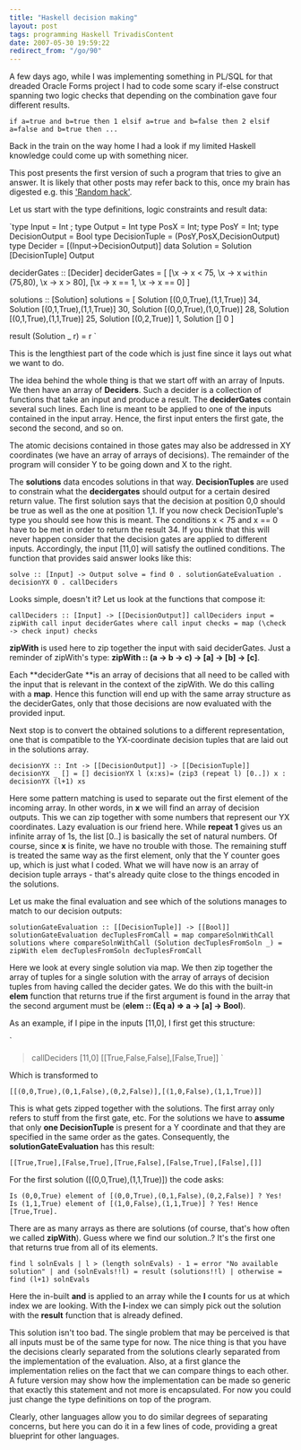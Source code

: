 ```yaml
---
title: "Haskell decision making"
layout: post
tags: programming Haskell TrivadisContent
date: 2007-05-30 19:59:22
redirect_from: "/go/90"
---
```


A few days ago, while I was implementing something in PL/SQL for that dreaded Oracle Forms project I had to code some scary if-else construct spanning two logic checks that depending on the combination gave four different results. 

`
if a=true and b=true then 1
elsif a=true and b=false then 2
elsif a=false and b=true then ... 
`

Back in the train on the way home I had a look if my limited Haskell knowledge could come up with something nicer.

This post presents the first version of such a program that tries to give an answer. It is likely that other posts may refer back to this, once my brain has digested e.g. this ['Random hack'](http://www.randomhacks.net/articles/2007/03/12/monads-in-15-minutes).

Let us start with the type definitions, logic constraints and result data:

`type Input = Int ; type Output = Int
type PosX = Int; type PosY = Int; type DecisionOutput = Bool
type DecisionTuple = (PosY,PosX,DecisionOutput)
type Decider = [(Input->DecisionOutput)]
data Solution = Solution [DecisionTuple] Output

deciderGates :: [Decider]
deciderGates = 
    [
        [\x -> x < 75, \x -> x `within` (75,80), \x -> x > 80],
        [\x -> x == 1, \x -> x == 0]
    ]

solutions :: [Solution]
solutions = [
        Solution [(0,0,True),(1,1,True)] 34,
        Solution [(0,1,True),(1,1,True)] 30,
        Solution [(0,0,True),(1,0,True)] 28,
        Solution [(0,1,True),(1,1,True)] 25,
        Solution [(0,2,True)] 1,
        Solution [] 0
    ]

result (Solution _ r) = r
`

This is the lengthiest part of the code which is just fine since it lays out what we want to do.

The idea behind the whole thing is that we start off with an array of Inputs. We then have an array of **Deciders**. Such a decider is a collection of functions that take an input and produce a result. The **deciderGates** contain several such lines. Each line is meant to be applied to one of the inputs contained in the input array. Hence, the first input enters the first gate, the second the second, and so on.

The atomic decisions contained in those gates may also be addressed in XY coordinates (we have an array of arrays of decisions). The remainder of the program will consider Y to be going down and X to the right.

The **solutions** data encodes solutions in that way. **DecisionTuples** are used to constrain what the **decidergates** should output for a certain desired return value. The first solution says that the decision at position 0,0 should be true as well as the one at position 1,1. If you now check DecisionTuple's type
you should see how this is meant. The conditions x < 75 and x == 0 have to be met in order to return the result 34. If you
think that this will never happen consider that the decision gates are applied to different inputs. Accordingly, the input [11,0] will satisfy the outlined conditions. The function that provides said answer looks like this:

`
solve :: [Input] -> Output
solve = find 0 . solutionGateEvaluation . decisionYX 0 . callDeciders
`

Looks simple, doesn't it? Let us look at the functions that compose it:

`
callDeciders :: [Input] -> [[DecisionOutput]]
callDeciders input = zipWith call input deciderGates
    where call input checks = map (\check -> check input) checks
`

**zipWith** is used here to zip together the input with said deciderGates. Just a reminder of zipWith's type: 
**zipWith :: (a -> b -> c) -> [a] -> [b] -> [c]**.

Each **deciderGate **is an array of decisions that all need to be called with the input that is relevant in the context of the zipWith. We do this calling with a **map**. Hence this function will end up with the same array structure as the deciderGates, only that those decisions are now evaluated with the provided input.

Next stop is to convert the obtained solutions to a different representation, one that is compatible to the YX-coordinate decision tuples that are laid out in the solutions array.

`
decisionYX :: Int -> [[DecisionOutput]] -> [[DecisionTuple]]
decisionYX _ [] = []
decisionYX l (x:xs)= (zip3 (repeat l) [0..]) x : decisionYX (l+1) xs
`

Here some pattern matching is used to separate out the first element of the incoming array. In other words, in **x** we will find an array of decision outputs. This we can zip together with some numbers that represent our YX coordinates. Lazy evaluation is our friend here. While **repeat 1** gives us an infinite array of 1s, the list [0..] is basically the set of natural numbers. Of course, since **x** is finite,
we have no trouble with those. The remaining stuff is treated the same way as the first element, only that the Y counter goes up, which is just what I coded. What we will have now is an array of decision tuple arrays - that's already quite close to the things encoded in the solutions.

Let us make the final evaluation and see which of the solutions manages to match to our decision outputs:

`
solutionGateEvaluation :: [[DecisionTuple]] -> [[Bool]]
solutionGateEvaluation decTuplesFromCall = map compareSolnWithCall solutions
    where compareSolnWithCall (Solution decTuplesFromSoln _) = 
        zipWith elem decTuplesFromSoln decTuplesFromCall
`

Here we look at every single solution via map. We then zip together the array of tuples for a single solution with the array of arrays of decision tuples from having called the decider gates. We do this with the built-in **elem** function that returns true if the first argument is found in the array that the second argument must be (**elem :: (Eq a) => a -> [a] -> Bool**).

As an example, if I pipe in the inputs [11,0], I first get this structure:

`
> callDeciders [11,0]
[[True,False,False],[False,True]]
`

Which is transformed to

`
[[(0,0,True),(0,1,False),(0,2,False)],[(1,0,False),(1,1,True)]]
`

This is what gets zipped together with the solutions. The first array only refers to stuff from the first gate, etc. For the solutions we have to **assume** that only **one DecisionTuple** is present for a Y coordinate and that they are specified in the same order as the gates. Consequently, the **solutionGateEvaluation** has this result:

`
[[True,True],[False,True],[True,False],[False,True],[False],[]]
`

For the first solution ([(0,0,True),(1,1,True)]) the code asks:

`
Is (0,0,True) element of [(0,0,True),(0,1,False),(0,2,False)] ? Yes!
Is (1,1,True) element of [(1,0,False),(1,1,True)] ? Yes!
Hence [True,True].
`

There are as many arrays as there are solutions (of course, that's how often we called **zipWith**). Guess where we find our solution..? It's the first one that returns true from all of its elements.

`
find l solnEvals
    | l > (length solnEvals) - 1 = error "No available solution"
    | and (solnEvals!!l) = result (solutions!!l)
    | otherwise = find (l+1) solnEvals
`  

Here the in-built **and** is applied to an array while the **l** counts for us at which index we are looking. With the **l**-index we can simply pick out the solution with the **result** function that is already defined.

This solution isn't too bad. The single problem that may be perceived is that all inputs must be of the same type for now. The nice thing is that you have the decisions clearly separated from the solutions clearly separated from the implementation of the evaluation. Also, at a first glance the implementation relies on the fact that we can compare things to each other. A future version may show how the implementation can be made so generic that exactly this statement and not more is encapsulated. For now you could just change the type definitions on top of the program.

Clearly, other languages allow you to do similar degrees of separating concerns, but here you can do it in a few lines of code, providing a great blueprint for other languages.